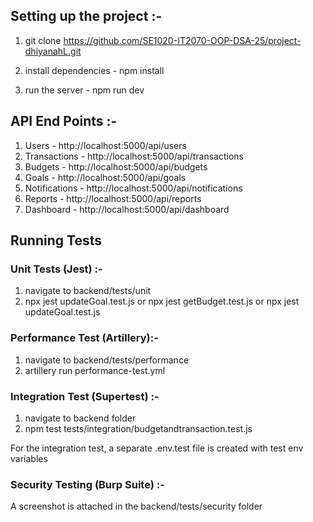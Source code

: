 ## Setting up the project :-

1. git clone https://github.com/SE1020-IT2070-OOP-DSA-25/project-dhiyanahL.git

2. install dependencies - npm install

3. run the server - npm run dev


## API End Points :-

1. Users - http://localhost:5000/api/users
2. Transactions - http://localhost:5000/api/transactions
3. Budgets - http://localhost:5000/api/budgets
4. Goals - http://localhost:5000/api/goals
5. Notifications - http://localhost:5000/api/notifications
6. Reports - http://localhost:5000/api/reports
7. Dashboard - http://localhost:5000/api/dashboard

## Running Tests

### Unit Tests (Jest) :-

 1. navigate to backend/tests/unit 
 2. npx jest updateGoal.test.js or npx jest getBudget.test.js or npx jest updateGoal.test.js

### Performance Test (Artillery):-

1. navigate to backend/tests/performance
2. artillery run performance-test.yml

### Integration Test (Supertest) :-

1. navigate to backend folder
2. npm test tests/integration/budgetandtransaction.test.js

For the integration test, a separate .env.test file is created with test env variables

### Security Testing (Burp Suite) :-

A screenshot is attached in the backend/tests/security folder




